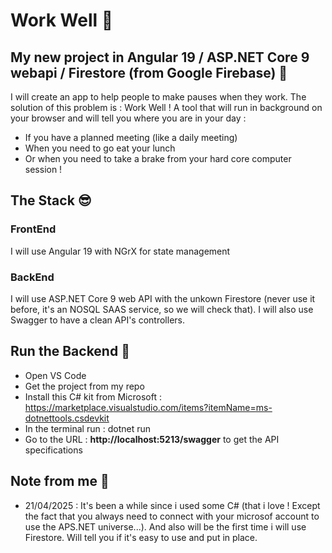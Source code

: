 # Work Well 🙂

## My new project in Angular 19 / ASP.NET Core 9 webapi / Firestore (from Google Firebase) 🎉

I will create an app to help people to make pauses when they work. The solution of this problem is : Work Well !
A tool that will run in background on your browser and will tell you where you are in your day :
* If you have a planned meeting (like a daily meeting)
* When you need to go eat your lunch
* Or when you need to take a brake from your hard core computer session !

## The Stack 😎

### FrontEnd
I will use Angular 19 with NGrX for state management

### BackEnd
I will use ASP.NET Core 9 web API with the unkown Firestore (never use it before, it's an NOSQL SAAS service, so we will check that). I will also use Swagger to have a clean API's controllers.

## Run the Backend 🚀
* Open VS Code
* Get the project from my repo
* Install this C# kit from Microsoft : https://marketplace.visualstudio.com/items?itemName=ms-dotnettools.csdevkit
* In the terminal run : dotnet run
* Go to the URL : __http://localhost:5213/swagger__ to get the API specifications

 ## Note from me 💭
 * 21/04/2025 : It's been a while since i used some C# (that i love ! Except the fact that you always need to connect with your microsof account to use the APS.NET universe...). And also will be the first time i will use Firestore. Will tell you if it's easy to use and put in place.
